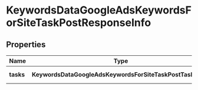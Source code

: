 # KeywordsDataGoogleAdsKeywordsForSiteTaskPostResponseInfo

## Properties

| Name | Type | Description | Notes |
|------------ | ------------- | ------------- | -------------|
**tasks** | **KeywordsDataGoogleAdsKeywordsForSiteTaskPostTaskInfo[]** | array of tasks |[optional]|